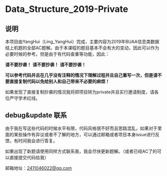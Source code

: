 # Data_Structure_2019-Private

## 说明

本项目由YangHui（Ling_YangHui）完成，主要内容为2019年BUAA信息类数据结上机题的全部AC题解。由于本课程的题目基本不会有大的变动，因此可以作为必要时候的参考。但是由于有代码查重等功能，因此：

**请不要抄袭！** **请不要抄袭！** **请不要抄袭！**

**可以参考代码并且在几乎没有注释的情况下理解过程并且自己重写一次，但是请不要直接复制代码以免给别人和自己带来不必要的麻烦！**

如果发现了直接复制抄袭的情况我将把项目转为private并且实行邀请制度，请各位严守学术红线。

## debug&update 联系

由于我在写这些代码的时候水平有限，代码风格很不好而且思路混乱，如果对于里面的某些操作有异议或者不了解的地方，可以通过邮箱或者项目本身issue进行反馈，有时间我会进行答复。

如果出现了新题请使用同样方式联系我，我会尽快更新题解。（或者已经AC了的可以直接提交代码给我）

邮箱地址：2411046022@qq.com


